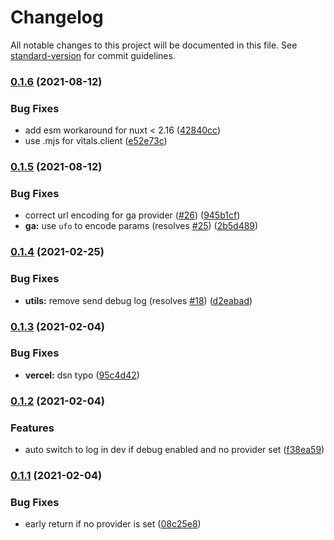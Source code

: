# Changelog

All notable changes to this project will be documented in this file. See [standard-version](https://github.com/conventional-changelog/standard-version) for commit guidelines.

### [0.1.6](https://github.com/nuxt-community/web-vitals-module/compare/v0.1.5...v0.1.6) (2021-08-12)


### Bug Fixes

* add esm workaround for nuxt < 2.16 ([42840cc](https://github.com/nuxt-community/web-vitals-module/commit/42840ccddbe9ff449c95ca8a9d8297f8a68b6b71))
* use .mjs for vitals.client ([e52e73c](https://github.com/nuxt-community/web-vitals-module/commit/e52e73c8f23face06439652c5a38d5168b53ab0c))

### [0.1.5](https://github.com/nuxt-community/web-vitals-module/compare/v0.1.4...v0.1.5) (2021-08-12)


### Bug Fixes

* correct url encoding for ga provider ([#26](https://github.com/nuxt-community/web-vitals-module/issues/26)) ([945b1cf](https://github.com/nuxt-community/web-vitals-module/commit/945b1cf33076f666259855958e75fde0d1721b5a))
* **ga:** use `ufo` to encode params (resolves [#25](https://github.com/nuxt-community/web-vitals-module/issues/25)) ([2b5d489](https://github.com/nuxt-community/web-vitals-module/commit/2b5d489b159389813d351099910c84b320510845))

### [0.1.4](https://github.com/nuxt-community/web-vitals-module/compare/v0.1.3...v0.1.4) (2021-02-25)


### Bug Fixes

* **utils:** remove send debug log (resolves [#18](https://github.com/nuxt-community/web-vitals-module/issues/18)) ([d2eabad](https://github.com/nuxt-community/web-vitals-module/commit/d2eabadb33690e1f4472ae37c4351a7747d66b69))

### [0.1.3](https://github.com/nuxt-community/web-vitals-module/compare/v0.1.2...v0.1.3) (2021-02-04)


### Bug Fixes

* **vercel:** dsn typo ([95c4d42](https://github.com/nuxt-community/web-vitals-module/commit/95c4d42082f7d31e17a7bf0edb4a88789fd611c7))

### [0.1.2](https://github.com/nuxt-community/web-vitals-module/compare/v0.1.1...v0.1.2) (2021-02-04)


### Features

* auto switch to log in dev if debug enabled and no provider set ([f38ea59](https://github.com/nuxt-community/web-vitals-module/commit/f38ea596a70223d1859383fac175dca11288e31a))

### [0.1.1](https://github.com/nuxt-community/web-vitals-module/compare/v0.1.0...v0.1.1) (2021-02-04)


### Bug Fixes

* early return if no provider is set ([08c25e8](https://github.com/nuxt-community/web-vitals-module/commit/08c25e809239564df9213986cb709256f445739c))
